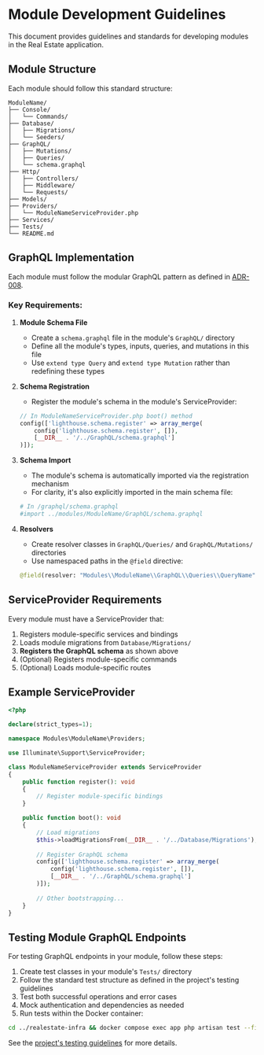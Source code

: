 # Module Development Guidelines

This document provides guidelines and standards for developing modules in the Real Estate application.

## Module Structure

Each module should follow this standard structure:

```
ModuleName/
├── Console/
│   └── Commands/
├── Database/
│   ├── Migrations/
│   └── Seeders/
├── GraphQL/
│   ├── Mutations/
│   ├── Queries/
│   └── schema.graphql
├── Http/
│   ├── Controllers/
│   ├── Middleware/
│   └── Requests/
├── Models/
├── Providers/
│   └── ModuleNameServiceProvider.php
├── Services/
├── Tests/
└── README.md
```

## GraphQL Implementation

Each module must follow the modular GraphQL pattern as defined in [ADR-008](../doc/architectural-decision-records/008-graphql-module-pattern.md). 

### Key Requirements:

1. **Module Schema File**
   - Create a `schema.graphql` file in the module's `GraphQL/` directory
   - Define all the module's types, inputs, queries, and mutations in this file
   - Use `extend type Query` and `extend type Mutation` rather than redefining these types

2. **Schema Registration**
   - Register the module's schema in the module's ServiceProvider:
   ```php
   // In ModuleNameServiceProvider.php boot() method
   config(['lighthouse.schema.register' => array_merge(
       config('lighthouse.schema.register', []),
       [__DIR__ . '/../GraphQL/schema.graphql']
   )]);
   ```

3. **Schema Import**
   - The module's schema is automatically imported via the registration mechanism
   - For clarity, it's also explicitly imported in the main schema file:
   ```graphql
   # In /graphql/schema.graphql
   #import ../modules/ModuleName/GraphQL/schema.graphql
   ```

4. **Resolvers**
   - Create resolver classes in `GraphQL/Queries/` and `GraphQL/Mutations/` directories
   - Use namespaced paths in the `@field` directive:
   ```graphql
   @field(resolver: "Modules\\ModuleName\\GraphQL\\Queries\\QueryName")
   ```

## ServiceProvider Requirements

Every module must have a ServiceProvider that:

1. Registers module-specific services and bindings
2. Loads module migrations from `Database/Migrations/`
3. **Registers the GraphQL schema** as shown above
4. (Optional) Registers module-specific commands
5. (Optional) Loads module-specific routes

## Example ServiceProvider

```php
<?php

declare(strict_types=1);

namespace Modules\ModuleName\Providers;

use Illuminate\Support\ServiceProvider;

class ModuleNameServiceProvider extends ServiceProvider
{
    public function register(): void
    {
        // Register module-specific bindings
    }

    public function boot(): void
    {
        // Load migrations
        $this->loadMigrationsFrom(__DIR__ . '/../Database/Migrations');
        
        // Register GraphQL schema
        config(['lighthouse.schema.register' => array_merge(
            config('lighthouse.schema.register', []),
            [__DIR__ . '/../GraphQL/schema.graphql']
        )]);
        
        // Other bootstrapping...
    }
}
```

## Testing Module GraphQL Endpoints

For testing GraphQL endpoints in your module, follow these steps:

1. Create test classes in your module's `Tests/` directory
2. Follow the standard test structure as defined in the project's testing guidelines
3. Test both successful operations and error cases
4. Mock authentication and dependencies as needed
5. Run tests within the Docker container:

```bash
cd ../realestate-infra && docker compose exec app php artisan test --filter=ModuleNameTest
```

See the [project's testing guidelines](../tests/README.md) for more details.
